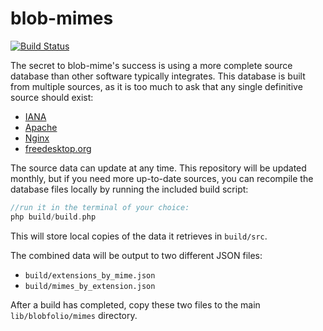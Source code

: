 # blob-mimes

[![Build Status](https://travis-ci.org/Blobfolio/blob-mimes.svg?branch=master)](https://travis-ci.org/Blobfolio/blob-mimes)

The secret to blob-mime's success is using a more complete source database than other software typically integrates. This database is built from multiple sources, as it is too much to ask that any single definitive source should exist:

 * [IANA](https://www.iana.org/assignments/media-types)
 * [Apache](https://svn.apache.org/repos/asf/httpd/httpd/trunk/docs/conf/mime.types)
 * [Nginx](http://hg.nginx.org/nginx/raw-file/default/conf/mime.types)
 * [freedesktop.org](https://cgit.freedesktop.org/xdg/shared-mime-info/plain/freedesktop.org.xml.in)

The source data can update at any time. This repository will be updated monthly, but if you need more up-to-date sources, you can recompile the database files locally by running the included build script:

```php
//run it in the terminal of your choice:
php build/build.php
```

This will store local copies of the data it retrieves in `build/src`.

The combined data will be output to two different JSON files:
 * `build/extensions_by_mime.json`
 * `build/mimes_by_extension.json`

After a build has completed, copy these two files to the main `lib/blobfolio/mimes` directory.